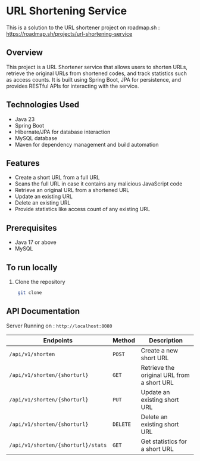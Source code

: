 # URL Shortening Service

This is a solution to the URL shortener project on roadmap.sh : https://roadmap.sh/projects/url-shortening-service

## Overview
This project is a URL Shortener service that allows users to shorten URLs, retrieve the original URLs from shortened codes, and track statistics such as access counts. It is built using Spring Boot, JPA for persistence, and provides RESTful APIs for interacting with the service.

## Technologies Used

- Java 23
- Spring Boot
- Hibernate/JPA for database interaction
- MySQL database
- Maven for dependency management and build automation

## Features

  - Create a short URL from a full URL
  - Scans the full URL in case it contains any malicious JavaScript code
  - Retrieve an original URL from a shortened URL
  - Update an existing URL
  - Delete an existing URL
  - Provide statistics like access count of any existing URL

## Prerequisites
  - Java 17 or above
  - MySQL

## To run locally
1. Clone the repository
   ```BASH
    git clone
    ```

## API Documentation

Server Running on : `http://localhost:8080`

| Endpoints          | Method    | Description             |
| ------------------ | --------- | ----------------------- |
| `/api/v1/shorten`  | `POST`    | Create a new short URL |
| `/api/v1/shorten/{shorturl}` | `GET`    | Retrieve the original URL from a short URL |
| `/api/v1/shorten/{shorturl}` | `PUT`    | Update an existing short URL |
| `/api/v1/shorten/{shorturl}` | `DELETE` | Delete an existing short URL |
| `/api/v1/shorten/{shorturl}/stats`  | `GET`  | Get statistics for a short URL |
